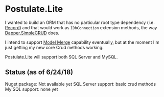 # Postulate.Lite

I wanted to build an ORM that has no particular root type dependency (i.e. [Record](https://github.com/adamosoftware/Postulate.Orm/blob/master/Core/Abstract/Record.cs)) and that would work as `IDbConnection` extension methods, the way [Dapper.SimpleCRUD](https://github.com/ericdc1/Dapper.SimpleCRUD) does.

I intend to support [Model Merge](https://github.com/adamosoftware/Postulate.Orm/wiki/Model-Merge) capability eventually, but at the moment I'm just getting my new core Crud methods working.

Postulate.Lite will support both SQL Server and MySQL.

## Status (as of 6/24/18)

Nuget package: Not available yet
SQL Server support: basic crud methods
My SQL support: none yet
